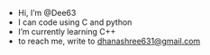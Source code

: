- Hi, I’m @Dee63
- I can code using C and python
- I’m currently learning C++
- to reach me, write to dhanashree631@gmail.com
